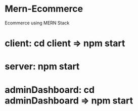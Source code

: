 # Mern-Ecommerce
Ecommerce using MERN Stack

# client: cd client => npm start
# server: npm start
# adminDashboard: cd adminDashboard => npm start
